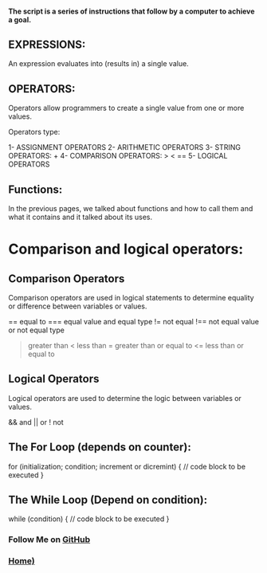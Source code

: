 #### The script is a series of instructions that follow by a computer to achieve a goal.

## EXPRESSIONS:
An expression evaluates into (results in) a single value.

## OPERATORS:
Operators allow programmers to create a single value from one or more values. 

Operators type:

1-	ASSIGNMENT OPERATORS
2-	ARITHMETIC OPERATORS
3-	STRING OPERATORS: +
4-	COMPARISON OPERATORS: > < ==
5-	LOGICAL OPERATORS


## Functions:
In the previous pages, we talked about functions and how to call them and what it contains and it talked about its uses.



# Comparison and logical operators:

## Comparison Operators
Comparison operators are used in logical statements to determine equality or difference between variables or values.

==	equal to
===	equal value and equal type
!=	not equal
!==	not equal value or not equal type
>	greater than
<	less than
>=	greater than or equal to
<=	less than or equal to




## Logical Operators
Logical operators are used to determine the logic between variables or values.

&&	and
||	or
!	not


## The For Loop (depends on counter):
for (initialization; condition; increment or dicremint) {
  // code block to be executed
}

## The While Loop (Depend on condition):
while (condition) {
  // code block to be executed
}







### Follow Me on [GitHub](https://github.com/malik9931)

### [Home)](https://malik9931.github.io/reading-notes)